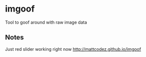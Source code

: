 # imgoof
Tool to goof around with raw image data

## Notes
Just red slider working right now
http://mattcodez.github.io/imgoof
